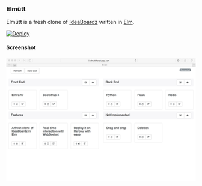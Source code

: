 ### Elmütt

Elmütt is a fresh clone of [IdeaBoardz](http://www.ideaboardz.com) written in [Elm](http://elm-lang.org).

[![Deploy](https://www.herokucdn.com/deploy/button.svg)](https://heroku.com/deploy)

#### Screenshot

![Screenshot](https://raw.githubusercontent.com/donny/elmutt/master/screenshot.png)
